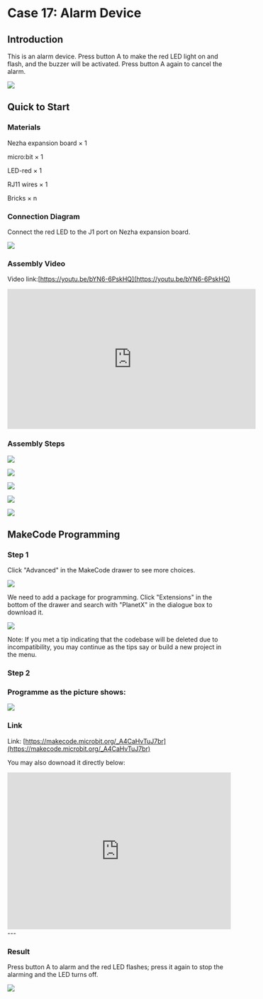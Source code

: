 # Case 17: Alarm Device

## Introduction 

This is an alarm device. Press button A to make the red LED light on and flash, and the buzzer will be activated. Press button A again to cancel the alarm.



![](./images/case_17_01.png)


## Quick to Start 


### Materials

Nezha expansion board × 1

micro:bit × 1

LED-red  × 1

RJ11 wires × 1

Bricks × n




### Connection Diagram

Connect the red LED to the J1 port on Nezha expansion board. 


![](./images/case_17_03.png)


### Assembly Video


Video link:[https://youtu.be/bYN6-6PskHQ](https://youtu.be/bYN6-6PskHQ)

<iframe width="560" height="315" src="https://www.youtube.com/embed/bYN6-6PskHQ" frameborder="0" allow="accelerometer; autoplay; clipboard-write; encrypted-media; gyroscope; picture-in-picture" allowfullscreen></iframe>

### Assembly Steps


![](./images/case_step_17_01.png)

![](./images/case_step_17_02.png)

![](./images/case_step_17_03.png)

![](./images/case_step_17_04.png)

![](./images/case_step_17_05.png)




## MakeCode Programming



### Step 1


Click "Advanced" in the MakeCode drawer to see more choices. 

![](./images/case_01_10.png)

We need to add a package for programming. Click "Extensions" in the bottom of the drawer and search with "PlanetX" in the dialogue box to download it. 

![](./images/case_01_11.png)



Note: If you met a tip indicating that the codebase will be deleted due to incompatibility, you may continue as the tips say or build a new project in the menu. 

### Step 2


### Programme as the picture shows: 


![](./images/case_17_15.png)

### Link
Link: [https://makecode.microbit.org/_A4CaHvTuJ7br](https://makecode.microbit.org/_A4CaHvTuJ7br)

You may also downoad it directly below: 

<div style="position:relative;height:0;padding-bottom:70%;overflow:hidden;"><iframe style="position:absolute;top:0;left:0;width:100%;height:100%;" src="https://makecode.microbit.org/#pub:_A4CaHvTuJ7br" frameborder="0" sandbox="allow-popups allow-forms allow-scripts allow-same-origin"></iframe></div>  
---

### Result
Press button A to alarm and the red LED flashes; press it again to stop the alarming and the LED turns off. 

![](./images/case-gif-17.gif)
